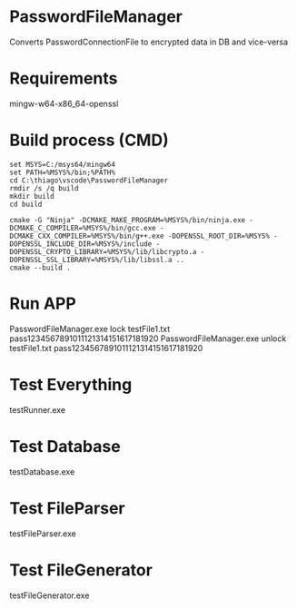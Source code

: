 # PasswordFileManager
Converts PasswordConnectionFile to encrypted data in DB and vice-versa

# Requirements
mingw-w64-x86_64-openssl

# Build process (CMD)
```
set MSYS=C:/msys64/mingw64
set PATH=%MSYS%/bin;%PATH%
cd C:\thiago\vscode\PasswordFileManager
rmdir /s /q build
mkdir build
cd build

cmake -G "Ninja" -DCMAKE_MAKE_PROGRAM=%MSYS%/bin/ninja.exe -DCMAKE_C_COMPILER=%MSYS%/bin/gcc.exe -DCMAKE_CXX_COMPILER=%MSYS%/bin/g++.exe -DOPENSSL_ROOT_DIR=%MSYS% -DOPENSSL_INCLUDE_DIR=%MSYS%/include -DOPENSSL_CRYPTO_LIBRARY=%MSYS%/lib/libcrypto.a -DOPENSSL_SSL_LIBRARY=%MSYS%/lib/libssl.a ..
cmake --build .
```

# Run APP
PasswordFileManager.exe lock testFile1.txt pass1234567891011121314151617181920
PasswordFileManager.exe unlock testFile1.txt pass1234567891011121314151617181920

# Test Everything
testRunner.exe

# Test Database
testDatabase.exe

# Test FileParser
testFileParser.exe

# Test FileGenerator
testFileGenerator.exe